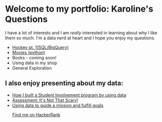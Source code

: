 # Welcome to my portfolio: Karoline's Questions

I have a lot of interests and I am _really_ interested in learning about why I like them so much. I'm a data nerd at heart and I hope you enjoy my questions.

<ul>
<li><a href="https://count.co/notebook/8n74Yg1kcg7"> Hockey pt. 1(SQL/BigQuery)</a></li>
<li><a href="movies/movie-dataset" title="Movies">Movies (python)</a></li>
<li>Books - coming soon!</li>
 <li>Using data in my shop</li>
<li>General Exploration</li>
</ul>

## I also enjoy presenting about my data:
<ul>
<li><a href="https://prezi.com/mfgcbcnbiscb/student-involvement-at-svc/">How I built a Student Involvement program by using data</a></li>
<li><a href="https://prezi.com/3fpona8wzwey/assessment-its-not-that-scary/">Assessment: It's Not That Scary!</a></li>
<li><a href="https://prezi.com/p/edit/oapqhyaeypfx/">Using data to guide a mission and fulfill goals</a></li>
</ul>

<ul> <a href="https://www.hackerrank.com/kjchrz03"> Find me on HackerRank</a></ul>



